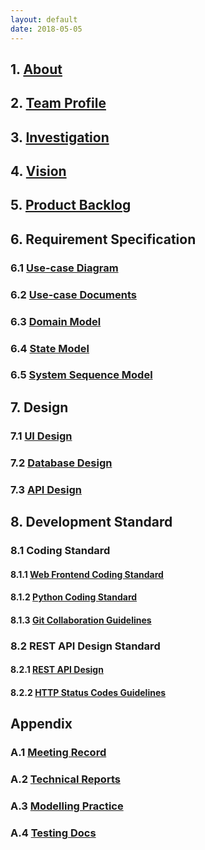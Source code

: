 ```yaml
---
layout: default
date: 2018-05-05
---
```


## 1. [About](https://github.com/TheYelda/Dashboard/blob/master/docs/management_docs/about.md)

## 2. [Team Profile](https://github.com/TheYelda/Dashboard/blob/master/docs/management_docs/team_profile.md)

## 3. [Investigation](https://github.com/TheYelda/Dashboard/blob/master/docs/management_docs/investigation.md)

## 4. [Vision](https://github.com/TheYelda/Dashboard/blob/master/docs/management_docs/vision.md)

## 5. [Product Backlog](https://github.com/TheYelda/Dashboard/blob/master/docs/management_docs/products_backlog.md)

## 6. Requirement Specification

### 6.1 [Use-case Diagram](https://github.com/TheYelda/Dashboard/blob/master/docs/requirement_specification/use_case.md)

### 6.2 [Use-case Documents](https://github.com/TheYelda/Dashboard/blob/master/docs/requirement_specification/use_case.md)

### 6.3 [Domain Model](https://github.com/TheYelda/Dashboard/blob/master/docs/requirement_specification/domain.md)

### 6.4 [State Model](https://github.com/TheYelda/Dashboard/blob/master/docs/requirement_specification/state_model.md)

### 6.5 [System Sequence Model](#)

## 7. Design

### 7.1 [UI Design](https://github.com/TheYelda/Dashboard/tree/master/docs/design/UI)

### 7.2 [Database Design](https://github.com/TheYelda/Dashboard/blob/master/docs/design/database_architecture.md)

### 7.3 [API Design](https://github.com/TheYelda/Dashboard/blob/master/docs/design/api.md)

## 8. Development Standard

### 8.1 Coding Standard

#### 8.1.1 [Web Frontend Coding Standard](#)

#### 8.1.2 [Python Coding Standard](https://github.com/TheYelda/Dashboard/blob/master/docs/development_standard/python_code_style_guide.md)

#### 8.1.3 [Git Collaboration Guidelines](https://github.com/TheYelda/Dashboard/blob/master/docs/development_standard/git_collaboration_guide.md)

### 8.2 REST API Design Standard

#### 8.2.1 [REST API Design](https://github.com/TheYelda/Dashboard/blob/master/docs/development_standard/restapi_design_standard.md)

#### 8.2.2 [HTTP Status Codes Guidelines](https://github.com/TheYelda/Dashboard/blob/master/docs/development_standard/http_status_codes_reference.md)

## Appendix

### A.1 [Meeting Record](https://github.com/TheYelda/Dashboard/tree/master/docs/meetings)

### A.2 [Technical Reports](https://github.com/TheYelda/Dashboard/tree/master/docs/report)

### A.3 [Modelling Practice](#)

### A.4 [Testing Docs](https://github.com/TheYelda/Dashboard/blob/master/docs/testing_docs/testing.md)


